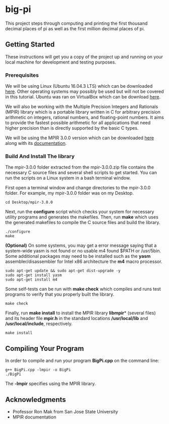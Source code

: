 # big-pi

This project steps through computing and printing the first thousand decimal places of pi as well as the first million decimal places of pi.

## Getting Started

These instructions will get you a copy of the project up and running on your local machine for development and testing purposes.

### Prerequisites

We will be using Linux (Ubuntu 16.04.3 LTS) which can be downloaded [here](https://www.ubuntu.com/download/desktop). Other operating systems may possibly be used but will not be covered in this tutorial. Ubuntu was ran on VirtualBox which can be download [here](https://www.virtualbox.org/wiki/Downloads).

We will also be working with the Multiple Precision Integers and Rationals (MPIR) library which is a portable library written in C for arbitrary precision arithmetic on integers, rational numbers, and floating-point numbers. It aims to provide the fastest possible arithmetic for all applications that need higher precision than is directly supported by the basic C types.

We will be using the MPIR 3.0.0 version which can be downloaded [here](http://mpir.org/downloads.html) along with its [documentation](http://mpir.org/mpir-3.0.0.pdf).

### Build And Install The library

The mpir-3.0.0 folder extracted from the mpir-3.0.0.zip file contains the necessary C source files and several shell scripts to get started. You can run the scripts on a Linux system in a bash terminal window.

First open a terminal window and change directories to the mpir-3.0.0 folder. For example, my mpir-3.0.0 folder was on my Desktop.

```
cd Desktop/mpir-3.0.0
```

Next, run the **configure** script which checks your system for necessary utility programs and generates the makefiles. Then, run **make** which uses the generated makefiles to compile the C source files and build the library.

```
./configure
make
```

**(Optional)** On some systems, you may get a error message saying that a system-wide yasm is not found or no usable m4 found $PATH or /usr/5bin. Some additional packages may need to be installed such as the **yasm** assembler/disassembler for Intel x86 architecture the **m4** macro processor.

```
sudo apt-get update && sudo apt-get dist-upgrade -y
sudo apt-get install yasm
sudo apt-get install m4
```

Some self-tests can be run with **make check** which compiles and runs test programs to verify that you properly built the library.

```
make check
```

Finally, run **make install** to install the MPIR library **libmpir*** (several files) and its header file **mpir.h** in the standard locations **/usr/local/lib** and **/usr/local/include**, respectively.

```
make install
```

## Compiling Your Program ##

In order to compile and run your program **BigPi.cpp** on the command line:

```
g++ BigPi.cpp -lmpir -o BigPi
./BigPi
```

The **-lmpir** specifies using the MPIR library.

## Acknowledgments

* Professor Ron Mak from San Jose State University
* MPIR documentation
